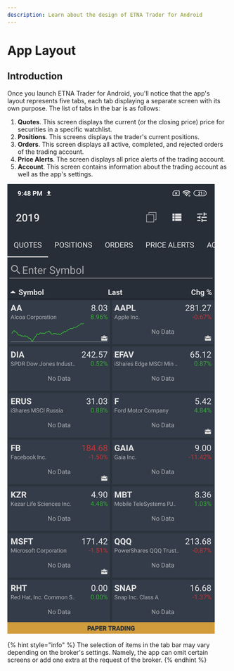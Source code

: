 ```yaml
---
description: Learn about the design of ETNA Trader for Android
---
```


# App Layout

## Introduction

Once you launch ETNA Trader for Android, you'll notice that the app's layout represents five tabs, each tab displaying a separate screen with its own purpose. The list of tabs in the bar is as follows:

1. **Quotes**. This screen displays the current \(or the closing price\) price for securities in a specific watchlist. 
2. **Positions**. This screens displays the trader's current positions.
3. **Orders**. This screen displays all active, completed, and rejected orders of the trading account.
4. **Price Alerts**. The screen displays all price alerts of the trading account.
5. **Account**. This screen contains information about the trading account as well as the app's settings.

![](../../.gitbook/assets/screenshot_2020-04-28-21-48-09-797_com.etnasoft.etnamobile.android%20%281%29.jpg)

{% hint style="info" %}
The selection of items in the tab bar may vary depending on the broker's settings. Namely, the app can omit certain screens or add one extra at the request of the broker.
{% endhint %}

